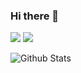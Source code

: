 ### Hi there 👋

<p>
<img src="https://img.shields.io/static/v1?label=Program&message=Python&color=blue"/>
<a href="https://blog.csdn.net/qq_34595089?type=blog"><img src="https://img.shields.io/static/v1?label=Blog&message=CSDN&color=red"/></a>
</p>

![Github Stats](https://github-readme-stats.vercel.app/api?username=lpeiyi)
